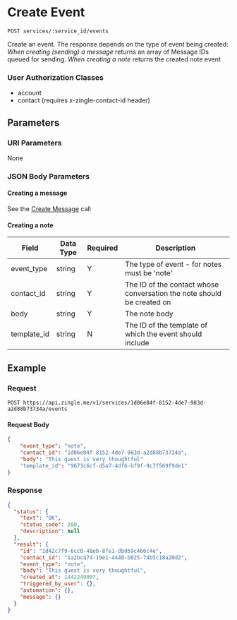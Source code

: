 # Create Event

    POST services/:service_id/events
    
Create an event. The response depends on the type of event being created:
*When creating (sending) a message* returns an array of Message IDs queued for sending.
*When creating a note* returns the created note event

### User Authorization Classes 
* account
* contact (requires x-zingle-contact-id header)

## Parameters
### URI Parameters
None

### JSON Body Parameters
#### Creating a message
See the [Create Message] call

#### Creating a note
Field | Data Type | Required | Description
--- | --- | --- | ---
event_type | string | Y | The type of event - for notes must be 'note'
contact_id | string | Y | The ID of the contact whose conversation the note should be created on
body | string | Y | The note body
template_id | string | N | The ID of the template of which the event should include

## Example
### Request

    POST https://api.zingle.me/v1/services/1d06e84f-8152-4de7-983d-a2d88b73734a/events
#### Request Body
```json
{
    "event_type": "note",
    "contact_id": "1d06e84f-8152-4de7-983d-a2d88b73734a",
    "body": "This guest is very thoughtful"
    "template_id": "9673c6cf-d5a7-4df6-bf9f-9c7f569f9de1"
}
```

### Response
``` json
{
  "status": {
    "text": "OK",
    "status_code": 200,
    "description": null
  },
  "result": {
    "id": "1d42c7f9-6cc0-48eb-8fe1-db059c466c4e",
    "contact_id": "1a2bca74-19e1-4440-b025-74b5c18a20d2",
    "event_type": "note",
    "body": "This guest is very thoughtful",
    "created_at": 1442249007,
    "triggered_by_user": {},
    "automation": {},
    "message": {}
  }
}
```

[Create Message]: /messages/POST_create.md
